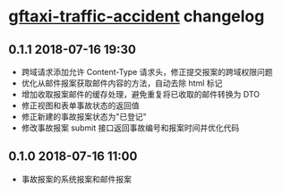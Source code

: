 # [gftaxi-traffic-accident](https://gitee.com/gftaxi/gftaxi-traffic-accident) changelog

## 0.1.1 2018-07-16 19:30

- 跨域请求添加允许 Content-Type 请求头，修正提交报案的跨域权限问题
- 优化从邮件报案获取邮件内容的方法，自动去除 html 标记
- 增加收取报案邮件的缓存处理，避免重复将已收取的邮件转换为 DTO
- 修正视图和表单事故状态的返回值
- 修正新建的事故报案状态为"已登记"
- 修改事故报案 submit 接口返回事故编号和报案时间并优化代码

## 0.1.0 2018-07-16 11:00

- 事故报案的系统报案和邮件报案